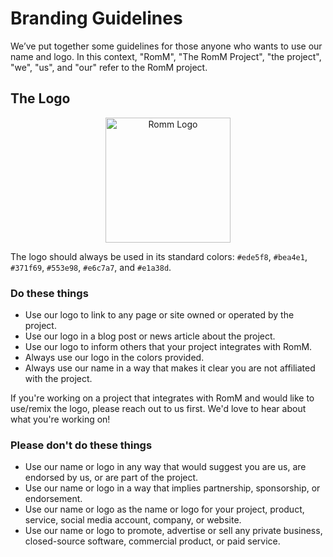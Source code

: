 # Branding Guidelines

We’ve put together some guidelines for those anyone who wants to use our name and logo. In this context, "RomM", "The RomM Project", "the project", "we", "us", and "our" refer to the RomM project.

## The Logo

<div align="center">
  <img scr="https://raw.githubusercontent.com/rommapp/wiki/refs/heads/main/romm.wiki/resources/romm/logo.svg" alt="Romm Logo" width="200"/>
</div>

The logo should always be used in its standard colors: `#ede5f8`, `#bea4e1`, `#371f69`, `#553e98`, `#e6c7a7`, and `#e1a38d`.

### Do these things

* Use our logo to link to any page or site owned or operated by the project.
* Use our logo in a blog post or news article about the project.
* Use our logo to inform others that your project integrates with RomM.
* Always use our logo in the colors provided.
* Always use our name in a way that makes it clear you are not affiliated with the project.

If you're working on a project that integrates with RomM and would like to use/remix the logo, please reach out to us first. We'd love to hear about what you're working on!

### Please don't do these things

* Use our name or logo in any way that would suggest you are us, are endorsed by us, or are part of the project.
* Use our name or logo in a way that implies partnership, sponsorship, or endorsement.
* Use our name or logo as the name or logo for your project, product, service, social media account, company, or website.
* Use our name or logo to promote, advertise or sell any private business, closed-source software, commercial product, or paid service.
